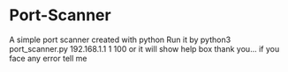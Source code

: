 # Port-Scanner
A simple port scanner created with python
Run it by
python3 port_scanner.py 192.168.1.1 1 100
or it will show help box 
thank you...
if you face any error tell me

